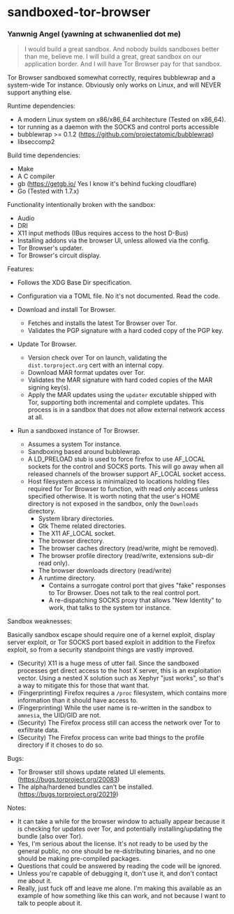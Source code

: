 # sandboxed-tor-browser
### Yanwnig Angel (yawning at schwanenlied dot me)

> I would build a great sandbox.  And nobody builds sandboxes better than me,
> believe me.  I will build a great, great sandbox on our application border.
> And I will have Tor Browser pay for that sandbox.

Tor Browser sandboxed somewhat correctly, requires bubblewrap and a system-wide
Tor instance.  Obviously only works on Linux, and will NEVER support anything
else.

Runtime dependencies:

 * A modern Linux system on x86/x86_64 architecture (Tested on x86_64).
 * tor running as a daemon with the SOCKS and control ports accessible
 * bubblewrap >= 0.1.2 (https://github.com/projectatomic/bubblewrap)
 * libseccomp2

Build time dependencies:

 * Make
 * A C compiler
 * gb (https://getgb.io/ Yes I know it's behind fucking cloudflare)
 * Go (Tested with 1.7.x)

Functionality intentionally broken with the sandbox:

 * Audio
 * DRI
 * X11 input methods (IBus requires access to the host D-Bus)
 * Installing addons via the browser UI, unless allowed via the config.
 * Tor Browser's updater.
 * Tor Browser's circuit display.

Features:

 * Follows the XDG Base Dir specification.

 * Configuration via a TOML file.  No it's not documented.  Read the code.

 * Download and install Tor Browser.

   * Fetches and installs the latest Tor Browser over Tor.
   * Validates the PGP signature with a hard coded copy of the PGP key.

 * Update Tor Browser.

   * Version check over Tor on launch, validating the `dist.torproject.org`
     cert with an internal copy.
   * Download MAR format updates over Tor.
   * Validates the MAR signature with hard coded copies of the MAR signing
     key(s).
   * Apply the MAR updates using the `updater` excutable shipped with Tor,
     supporting both incremental and complete updates.  This process is in a
     sandbox that does not allow external network access at all.

 * Run a sandboxed instance of Tor Browser.

   * Assumes a system Tor instance.
   * Sandboxing based around bubblewrap.
   * A LD_PRELOAD stub is used to force firefox to use AF_LOCAL sockets for
     the control and SOCKS ports.  This will go away when all released channels
     of the browser support AF_LOCAL socket access.
   * Host filesystem access is minimalized to locations holding files required
     for Tor Browser to function, with read only access unless specified
     otherwise.  It is worth noting that the user's HOME directory is not
     exposed in the sandbox, only the `Downloads` directory.
     * System library directories.
     * Gtk Theme related directories.
     * The X11 AF_LOCAL socket.
     * The browser directory.
     * The browser caches directory (read/write, might be removed).
     * The browser profile directory (read/write, extensions sub-dir read only).
     * The browser downloads directory (read/write)
     * A runtime directory.
       * Contains a surrogate control port that gives "fake" responses to Tor
         Browser.  Does not talk to the real control port.
       * A re-dispatching SOCKS proxy that allows "New Identity" to work, that
         talks to the system tor instance.

Sandbox weaknesses:

Basically sandbox escape should require one of a kernel exploit, display server
exploit, or Tor SOCKS port based exploit in addition to the Firefox exploit, so
from a security standpoint things are vastly improved.

 * (Security) X11 is a huge mess of utter fail.  Since the sandboxed processes
   get direct access to the host X server, this is an exploitation vector.
   Using a nested X solution such as Xephyr "just works", so that's a way to
   mitigate this for those that want that.
 * (Fingerprinting) Firefox requires a `/proc` filesystem, which contains more
   information than it should have access to.
 * (Fingerprinting) While the user name is re-written in the sandbox to
   `amnesia`, the UID/GID are not.
 * (Security) The Firefox process still can access the network over Tor to
   exfiltrate data.
 * (Security) The Firefox process can write bad things to the profile
   directory if it choses to do so.

Bugs:

 * Tor Browser still shows update related UI elements.
   (https://bugs.torproject.org/20083)
 * The alpha/hardened bundles can't be installed.
   (https://bugs.torproject.org/20219)

Notes:

 * It can take a while for the browser window to actually appear because it
   is checking for updates over Tor, and potentially installing/updating the
   bundle (also over Tor).
 * Yes, I'm serious about the license.  It's not ready to be used by the
   general public, no one should be re-distributing binaries, and no one
   should be making pre-compiled packages.
 * Questions that could be answered by reading the code will be ignored.
 * Unless you're capable of debugging it, don't use it, and don't contact me
   about it.
 * Really, just fuck off and leave me alone.  I'm making this available as an
   example of how something like this can work, and not because I want to talk
   to people about it.


